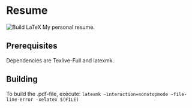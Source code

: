 # Resume
![Build LaTeX](https://github.com/michidk/resume/workflows/Build%20LaTeX%20document/badge.svg)
My personal resume.

## Prerequisites
Dependencies are Texlive-Full and latexmk.

## Building
To build the .pdf-file, execute:
```latexmk -interaction=nonstopmode -file-line-error -xelatex $(FILE)```

